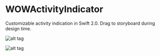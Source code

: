 # WOWActivityIndicator
Customizable activity indication in Swift 2.0. Drag to storyboard during design time.

![alt tag](https://raw.githubusercontent.com/zhouhao27/WOWActivityIndicator/master/screen.png)

![alt tag](https://raw.githubusercontent.com/zhouhao27/WOWActivityIndicator/master/capture.gif)
